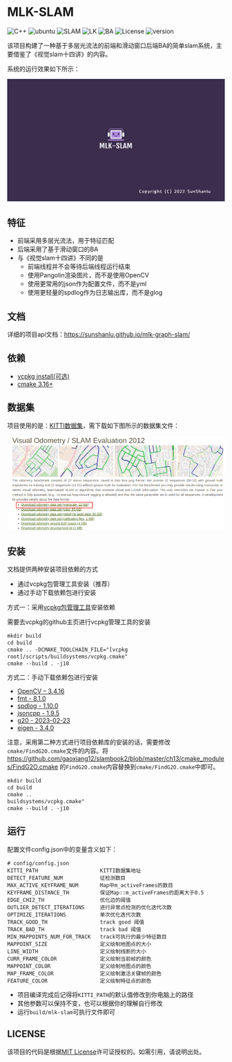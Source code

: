 # MLK-SLAM

![C++](https://img.shields.io/badge/c++-std14-blue)
![ubuntu](https://img.shields.io/badge/platform-ubuntu20.04-orange)
![SLAM](https://img.shields.io/badge/slam-stereo--visual-green)
![LK](https://img.shields.io/badge/opticalFlow-LK-brightgreen)
![BA](https://img.shields.io/badge/BA-SildingWindow-yellowgreen)
![License](https://img.shields.io/badge/license-Apache-blue)
![version](https://img.shields.io/badge/version-v1.0.0-orange)

该项目构建了一种基于多层光流法的前端和滑动窗口后端BA的简单slam系统，主要借鉴了《视觉slam十四讲》的内容。

系统的运行效果如下所示：

<div align="center">
	<a href="https://www.youtube.com/watch?v=6GFBdjZPgTg" title="youtube:MLK-SLAM">
		<img src="https://raw.githubusercontent.com/sunshanlu/mlk-graph-slam/main/doc/imgs/mlk-slam.png" alt="mlk-slam" width=600>
	</a>
</div>

## 特征

- 前端采用多层光流法，用于特征匹配
- 后端采用了基于滑动窗口的BA
- 与《视觉slam十四讲》不同的是
  - 前端线程并不会等待后端线程运行结束
  - 使用Pangolin渲染图片，而不是使用OpenCV
  - 使用更常用的json作为配置文件，而不是yml
  - 使用更轻量的spdlog作为日志输出库，而不是glog

## 文档
详细的项目api文档：<a>https://sunshanlu.github.io/mlk-graph-slam/</a>

## 依赖
- [vcpkg install(可选)](https://github.com/microsoft/vcpkg)
- [cmake 3.16+](https://cmake.org/)

## 数据集
项目使用的是：[KITTI数据集](https://www.cvlibs.net/datasets/kitti/eval_odometry.php)，需下载如下图所示的数据集文件：
<div align="center">
    <img width=600 alt="KITTI_DATASET" src="https://raw.githubusercontent.com/sunshanlu/mlk-graph-slam/main/doc/imgs/kitti-dataset.png"/>
</div>


## 安装

文档提供两种安装项目依赖的方式
- 通过vcpkg包管理工具安装（推荐）
- 通过手动下载依赖包进行安装

方式一：采用[vcpkg包管理工具](https://github.com/microsoft/vcpkg)安装依赖

需要去vcpkg的github主页进行vcpkg管理工具的安装
```shell
mkdir build
cd build
cmake .. -DCMAKE_TOOLCHAIN_FILE="[vcpkg root]/scripts/buildsystems/vcpkg.cmake"
cmake --build . -j10
```

方式二：手动下载依赖包进行安装
- [OpenCV – 3.4.16](https://opencv.org/releases/)
- [fmt - 8.1.0](https://github.com/fmtlib/fmt/releases/tag/8.1.0)
- [spdlog - 1.10.0](https://github.com/gabime/spdlog/releases/tag/v1.10.0)
- [jsoncpp - 1.9.5](https://github.com/open-source-parsers/jsoncpp/releases/tag/1.9.5)
- [g20 - 2023-02-23](https://github.com/RainerKuemmerle/g2o/releases/tag/20230223_git)
- [eigen - 3.4.0](https://gitlab.com/libeigen/eigen/-/releases)

注意，采用第二种方式进行项目依赖库的安装的话，需要修改`cmake/FindG2O.cmake`文件的内容。将 https://github.com/gaoxiang12/slambook2/blob/master/ch13/cmake_modules/FindG2O.cmake 的`FindG2O.cmake`内容替换到`cmake/FindG2O.cmake`中即可。

```shell
mkdir build
cd build
cmake ..
buildsystems/vcpkg.cmake"
cmake --build . -j10
```

## 运行

配置文件config.json中的变量含义如下：
```shell
# config/config.json
KITTI_PATH                    KITTI数据集地址
DETECT_FEATURE_NUM            征检测数目
MAX_ACTIVE_KEYFRAME_NUM       Map中m_activeFrames的数目
KEYFRAME_DISTANCE_TH          保证Map::m_activeFrames的距离大于0.5
EDGE_CHI2_TH                  优化边的阈值
OUTLIER_DETECT_ITERATIONS     进行异常点检测的优化迭代次数
OPTIMIZE_ITERATIONS           单次优化迭代次数
TRACK_GOOD_TH                 track good 阈值
TRACK_BAD_TH                  track bad 阈值
MIN_MAPPOINTS_NUM_FOR_TRACK   track可执行的最少特征数目
MAPPOINT_SIZE                 定义绘制地图点的大小
LINE_WIDTH                    定义绘制线断的大小
CURR_FRAME_COLOR              定义绘制当前帧的颜色
MAPPOINT_COLOR                定义绘制地图点的颜色
MAP_FRAME_COLOR               定义绘制激活关键帧的颜色
FEATURE_COLOR                 定义绘制特征点的颜色 
```
- 项目编译完成后记得将`KITTI_PATH`的默认值修改到你电脑上的路径
- 其他参数可以保持不变，也可以根据你的理解自行修改
- 运行`build/mlk-slam`可执行文件即可


## LICENSE

该项目的代码是根据[MIT License](./LICENSE)许可证授权的。如需引用，请说明出处。